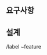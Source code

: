 요구사항
----------
<!-- [제목](http://sdl.dooray.com/project/) -->

설계
----------
<!-- kroki: https://docs.gitlab.com/ee/administration/integration/kroki.html -->
<!-- Mermaid: https://docs.gitlab.com/ee/user/markdown.html#mermaid -->
<!-- PlantUML: https://docs.gitlab.com/ee/user/markdown.html#plantuml -->

/label ~feature
